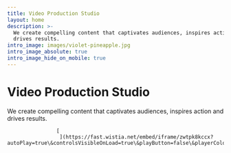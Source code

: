 ```yaml
---
title: Video Production Studio
layout: home
description: >-
  We create compelling content that captivates audiences, inspires action and
  drives results.
intro_image: images/violet-pineapple.jpg
intro_image_absolute: true
intro_image_hide_on_mobile: true
---
```

# Video Production Studio

We create compelling content that captivates audiences, inspires action and drives results. 
              
                
                  
                    [
                     ](https://fast.wistia.net/embed/iframe/zwtpk8kccx?autoPlay=true\&controlsVisibleOnLoad=true\&playButton=false\&playerColor=e4087d\&popover=true\&version=v1\&videoHeight=360\&videoWidth=640)
